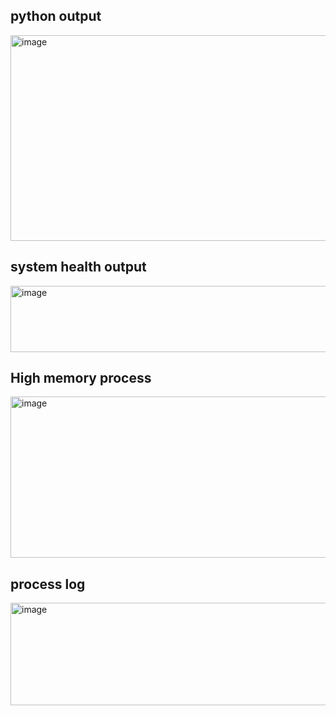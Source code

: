 ## python output

<img width="776" height="329" alt="image" src="https://github.com/user-attachments/assets/a3e1522e-1d9e-4d72-a1f3-5db59a82b6f5" />


## system health output

<img width="590" height="106" alt="image" src="https://github.com/user-attachments/assets/d2ab8f20-e435-4a77-b71a-15aaec16634e" />


## High memory process

<img width="557" height="258" alt="image" src="https://github.com/user-attachments/assets/b166eb33-822a-40d5-ad88-46c9541e5ff9" />



## process log

<img width="545" height="164" alt="image" src="https://github.com/user-attachments/assets/30ecd7d9-e292-41c2-aab1-3cadeb10443d" />




